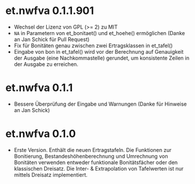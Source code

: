 
# et.nwfva 0.1.1.901
* Wechsel der Lizenz von GPL (>= 2) zu MIT
* `NA` in Parametern von et_bonitaet() und et_hoehe() ermöglichen (Danke an Jan Schick für Pull Request)
* Fix für Bonitäten genau zwischen zwei Ertragsklassen in et_tafel()
* Eingabe von bon in et_tafel() wird vor der Berechnung auf Genauigkeit der Ausgabe (eine Nachkommastelle) gerundet, um konsistente Zeilen in der Ausgabe zu erreichen.

# et.nwfva 0.1.1
* Bessere Überprüfung der Eingabe und Warnungen (Danke für Hinweise an Jan Schick)

# et.nwfva 0.1.0
* Erste Version. Enthält die neuen Ertragstafeln. Die Funktionen zur Bonitierung, Bestandeshöhenberechnung und Umrechnung von Bonitäten verwenden entweder funktionale Bonitätsfächer oder den klassischen Dreisatz. Die Inter- & Extrapolation von Tafelwerten ist nur mittels Dreisatz implementiert.
